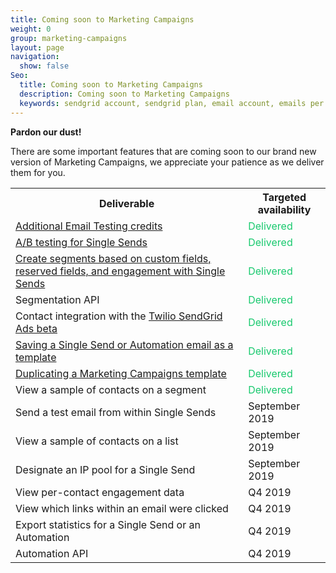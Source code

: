 ```yaml
---
title: Coming soon to Marketing Campaigns
weight: 0
group: marketing-campaigns
layout: page
navigation:
  show: false
Seo:
  title: Coming soon to Marketing Campaigns
  description: Coming soon to Marketing Campaigns
  keywords: sendgrid account, sendgrid plan, email account, emails per month
---
```


**Pardon our dust!** 

There are some important features that are coming soon to our brand new version of Marketing Campaigns, we appreciate your patience as we deliver them for you. 

 <table>
  <tr>
    <th><span style="font-weight:bold">Deliverable</span></th>
    <th><span style="font-weight:bold">Targeted availability</span></th>
  </tr>
  <tr>
    <td><a href="https://sendgrid.com/docs/ui/sending-email/email-testing/#purchasing-additional-credits" target="_blank">Additional Email Testing credits</a></td>
    <td><span style="color:#18c96e;">Delivered</span></td>
  </tr>
  <tr>
    <td><a href="https://sendgrid.com/docs/ui/sending-email/a-b-testing/" target="_blank">A/B testing for Single Sends</a></td>
    <td><span style="color:#18c96e;">Delivered</span></td>
  </tr>
  <tr>
    <td><a href="https://sendgrid.com/docs/ui/managing-contacts/segmenting-your-contacts" target="_blank">Create segments based on custom fields, reserved fields, and engagement with Single Sends</a></td>
    <td><span style="color:#18c96e;">Delivered</span></td>
  </tr>
  <tr>
    <td>Segmentation API</td>
    <td><span style="color:#18c96e;">Delivered</span></td>
  </tr>
  <tr>
    <td>Contact integration with the <a href="https://sendgrid.com/solutions/ads/" target="_blank">Twilio SendGrid Ads beta</a></td>
    <td><span style="color:#18c96e;">Delivered</span></td>
  </tr>
  <tr>
  <td><a href="https://sendgrid.com/docs/ui/sending-email/working-with-marketing-templates/#creating-a-template-from-a-single-send" target="_blank">Saving a Single Send or Automation email as a template</a></td>
    <td><span style="color:#18c96e;">Delivered</span></td>
  </tr>
  <tr>
    <td><a href="https://sendgrid.com/docs/ui/sending-email/working-with-marketing-templates/#duplicating-a-custom-template" target="_blank">Duplicating a Marketing Campaigns template</a></td>
    <td><span style="color:#18c96e;">Delivered</span></td>
  </tr>
  <tr>
    <td>View a sample of contacts on a segment</td>
    <td><span style="color:#18c96e;">Delivered</span></td>
  </tr>
  <tr>
    <td>Send a test email from within Single Sends</td>
    <td>September 2019</td>
  </tr>
  <tr>
    <td>View a sample of contacts on a list</td>
    <td>September 2019</td>
  </tr>
  <tr>
    <td>Designate an IP pool for a Single Send</td>
    <td>September 2019</td>
  </tr>
  <tr>
    <td>View per-contact engagement data</td>
    <td>Q4 2019</td>
  </tr>
  <tr>
    <td>View which links within an email were clicked</td>
    <td>Q4 2019</td>
  </tr>
  <tr>
    <td>Export statistics for a Single Send or an Automation</td>
    <td>Q4 2019</td>
  </tr>
  <tr>
    <td>Automation API</td>
    <td>Q4 2019</td>
  </tr>
</table>
